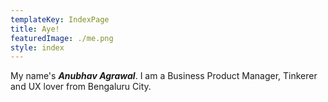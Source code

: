 ```yaml
---
templateKey: IndexPage
title: Aye!
featuredImage: ./me.png
style: index
---
```


My name's **_Anubhav Agrawal_**. I am a Business Product Manager, Tinkerer and UX lover from Bengaluru City.






<!-- I live and work in the beautiful city of **Oslo** in **Norway** where I interact with a bunch of amazing people at **_Cognite_** on a daily basis. 

Career and CV.
OLX jobs


jobseeker experience, bringing automation in recruitment processes to make both jobseekers and employers live's easy.  -->